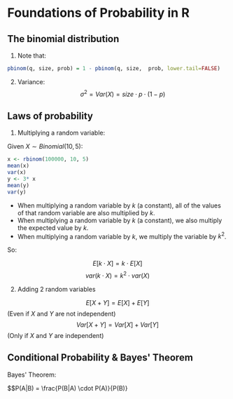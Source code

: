 # Foundations of Probability in R

## The binomial distribution

1. Note that:

```r
pbinom(q, size, prob) = 1 - pbinom(q, size,  prob, lower.tail=FALSE)
```

2. Variance:
$$\sigma^2=Var(X)=size\cdot p \cdot (1-p)$$

## Laws of probability

1. Multiplying a random variable:

Given $X \sim Binomial(10, 5)$:

```r
x <- rbinom(100000, 10, 5)
mean(x)
var(x)
y <- 3* x
mean(y)
var(y)
```
- When multiplying a random variable by $k$ (a constant), all of the values of that random variable are also multiplied by $k$.
- When multiplying a random variable by $k$ (a constant), we also multiply the expected value by $k$.
- When multiplying a random variable by $k$, we multiply the variable by $k^2$.

So:

$$E[k \cdot X] = k \cdot E[X]$$
$$var(k \cdot X) = k^2 \cdot var(X)$$

2. Adding 2 random variables

$$E[X+Y]=E[X] + E[Y]$$
(Even if $X$ and $Y$ are not independent)
$$Var[X+Y]=Var[X] + Var[Y]$$
(Only if $X$ and $Y$ are independent)

## Conditional Probability & Bayes' Theorem

Bayes' Theorem:

$$P(A|B) = \frac{P(B|A) \cdot P(A)}{P(B)}
